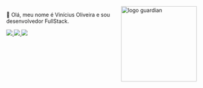 <img src="gif.gif" min-width="200px" max-width="200px" width="200px" align="right" alt="logo guardian">

<p align="1"> 
🖖 Olá, meu nome é Vinícius Oliveira e sou desenvolvedor FullStack.
</p>

<p align="left">
  <a href="https://www.instagram.com/kvini7/" alt="Instagram">
    <img src="https://img.shields.io/badge/-Instagram-6610F2?style=for-the-badge&logo=Instagram&logoColor=FFFFFF&link=https://www.instagram.com/kvini7"/>
  </a>
  
  <a href="https://www.linkedin.com/in/kvini7" alt="Linkedin">
    <img src="https://img.shields.io/badge/-Linkedin-6610F2?style=for-the-badge&logo=Linkedin&logoColor=FFFFFF&link=https://www.linkedin.com/in/kvini7"/>
  </a>
  
  <a href="https://discord.gg/k37FbZB" alt="Discord">
    <img src="https://img.shields.io/badge/-Discord-6610F2?style=for-the-badge&logo=Discord&logoColor=FFFFFF&link=https://discord.gg/k37FbZB"/>
  </a>
</p>
